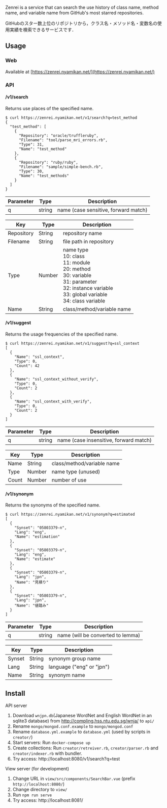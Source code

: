 Zenrei is a service that can search the use history of class name, method name, and variable name from GitHub's most starred repositories.

GitHubのスター数上位のリポジトリから，クラス名・メソッド名・変数名の使用実績を検索できるサービスです．

## Usage

### Web

Available at [https://zenrei.nyamikan.net/](https://zenrei.nyamikan.net/)

### API

#### /v1/search

Returns use places of the specified name.

```
$ curl https://zenrei.nyamikan.net/v1/search?q=test_method
{
  "test_method": [
    {
      "Repository": "oracle/truffleruby",
      "Filename": "tool/parse_mri_errors.rb",
      "Type": 31,
      "Name": "test_method"
    },
    {
      "Repository": "ruby/ruby",
      "Filename": "sample/simple-bench.rb",
      "Type": 30,
      "Name": "test_methods"
    }
  ]
}
```

Parameter | Type | Description
--|--|--
q|string|name (case sensitive, forward match)

Key | Type | Description
--|--|--
Repository | String | repository name
Filename | String | file path in repository
Type | Number | name type<br>10: class<br>11: module<br>20: method<br>30: variable<br>31: parameter<br>32: instance variable<br>33: global variable<br>34: class variable
Name | String | class/method/variable name

#### /v1/suggest

Returns the usage frequencies of the specified name.

```
$ curl https://zenrei.nyamikan.net/v1/suggest?q=ssl_context
[
  {
    "Name": "ssl_context",
    "Type": 0,
    "Count": 42
  },
  {
    "Name": "ssl_context_without_verify",
    "Type": 0,
    "Count": 2
  },
  {
    "Name": "ssl_context_with_verify",
    "Type": 0,
    "Count": 2
  }
]
```

Parameter | Type | Description
--|--|--
q|string|name (case insensitive, forward match)

Key | Type | Description
--|--|--
Name | String | class/method/variable name
Type | Number | name type (unused)
Count | Number | number of use

#### /v1/synonym

Returns the synonyms of the specified name.

```
$ curl https://zenrei.nyamikan.net/v1/synonym?q=estimated
[
  {
    "Synset": "05803379-n",
    "Lang": "eng",
    "Name": "estimation"
  },
  {
    "Synset": "05803379-n",
    "Lang": "eng",
    "Name": "estimate"
  },
  {
    "Synset": "05803379-n",
    "Lang": "jpn",
    "Name": "見積り"
  },
  {
    "Synset": "05803379-n",
    "Lang": "jpn",
    "Name": "値踏み"
  }
]
```

Parameter | Type | Description
--|--|--
q|string|name (will be converted to lemma)

Key | Type | Description
--|--|--
Synset | String | synonym group name
Lang | String | language ("eng" or "jpn")
Name | String | synonym name

## Install

API server

1. Download `wnjpn.db`(Japanese WordNet and English WordNet in an sqlite3 database) from http://compling.hss.ntu.edu.sg/wnja/ to `api/`
1. Rename `mongo/mongod.conf.example` to `mongo/mongod.conf`
2. Rename `database.yml.example` to `database.yml` (used by scripts in `creator/`)
3. Start servers: Run `docker-compose up`
4. Create collections: Run `creator/retreiver.rb`, `creator/parser.rb` and `creator/indexer.rb` with bundler.
5. Try access: http://localhost:8080/v1/search?q=test

View server (for development)

1. Change URL in `view/src/components/SearchBar.vue` (prefix `http://localhost:8080/`)
2. Change directory to `view/`
3. Run `npm run serve`
4. Try access: http://localhost:8081/

